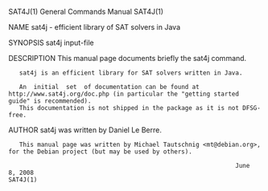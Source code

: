 SAT4J(1)                                                      General Commands Manual                                                     SAT4J(1)

NAME
       sat4j - efficient library of SAT solvers in Java

SYNOPSIS
       sat4j input-file

DESCRIPTION
       This manual page documents briefly the sat4j command.

       sat4j is an efficient library for SAT solvers written in Java.

       An  initial  set  of documentation can be found at http://www.sat4j.org/doc.php (in particular the "getting started guide" is recommended).
       This documentation is not shipped in the package as it is not DFSG-free.

AUTHOR
       sat4j was written by Daniel Le Berre.

       This manual page was written by Michael Tautschnig <mt@debian.org>, for the Debian project (but may be used by others).

                                                                   June  8, 2008                                                          SAT4J(1)
